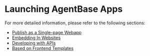 # Launching AgentBase Apps

For more detailed information, please refer to the following sections:

- [Publish as a Single-page Webapp](launch-your-webapp-quickly/)
- [Embedding In Websites](embedding-in-websites.md)
- [Developing with APIs](developing-with-apis.md)
- [Based on Frontend Templates](based-on-frontend-templates.md)